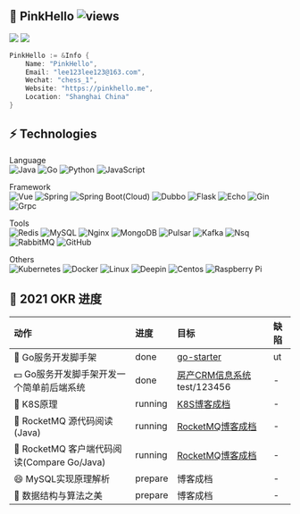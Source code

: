 ## 👷 PinkHello ![views](https://views.whatilearened.today/views/github/pinkhello/pinkhello.svg)
![](https://github-readme-stats.vercel.app/api?username=pinkhello&show_icons=true&theme=vue&hide_border=true&line_height=20&count_private=true)
![](https://github-readme-stats.vercel.app/api/top-langs/?username=pinkhello&layout=compact&hide_border=true&hide=html,vim&count_private=true)

```go
PinkHello := &Info {
    Name: "PinkHello",
    Email: "lee123lee123@163.com",
    Wechat: "chess_1",
    Website: "https://pinkhello.me",
    Location: "Shanghai China"
}
```

## ⚡ Technologies
Language   
![Java](https://img.shields.io/badge/-Java-black?style=flat-square&logo=Java)
![Go](https://img.shields.io/badge/-Go-black?style=flat-square&logo=Go)
![Python](https://img.shields.io/badge/-Python-black?style=flat-square&logo=Python)
![JavaScript](https://img.shields.io/badge/-JavaScript-black?style=flat-square&logo=JavaScript)

Framework   
![Vue](https://img.shields.io/badge/-Vue-000000?style=flat-square&logo=Vue.js)
![Spring](https://img.shields.io/badge/-Spring-black?style=flat-square&logo=Spring)
![Spring Boot(Cloud)](https://img.shields.io/badge/-Spring%20Boot(Cloud)-black?style=flat-square&logo=Spring%20Boot(Cloud))
![Dubbo](https://img.shields.io/badge/-Dubbo-black?style=flat-square&logo=Dubbo)
![Flask](https://img.shields.io/badge/-Flask-black?style=flat-square&logo=Flask)
![Echo](https://img.shields.io/badge/-Echo-black?style=flat-square&logo=Echo)
![Gin](https://img.shields.io/badge/-Gin-black?style=flat-square&logo=Gin)
![Grpc](https://img.shields.io/badge/-Grpc-black?style=flat-square&logo=Grpc)

Tools   
![Redis](https://img.shields.io/badge/-Redis-black?style=flat-square&logo=Redis)
![MySQL](https://img.shields.io/badge/-MySQL-black?style=flat-square&logo=mysql)
![Nginx](https://img.shields.io/badge/-Nginx-black?style=flat-square&logo=Nginx)
![MongoDB](https://img.shields.io/badge/-MongoDB-black?style=flat-square&logo=MongoDB)
![Pulsar](https://img.shields.io/badge/-Pulsar-black?style=flat-square&logo=Pulsar)
![Kafka](https://img.shields.io/badge/-Kafka-black?style=flat-square&logo=Kafka)
![Nsq](https://img.shields.io/badge/-Nsq-black?style=flat-square&logo=Nsq)
![RabbitMQ](https://img.shields.io/badge/-RabbitMQ-black?style=flat-square&logo=RabbitMQ)
![GitHub](https://img.shields.io/badge/-GitHub-181717?style=flat-square&logo=github)

Others  
![Kubernetes](https://img.shields.io/badge/-Kubernetes-black?style=flat-square&logo=Kubernetes)
![Docker](https://img.shields.io/badge/-Docker-black?style=flat-square&logo=Docker)
![Linux](https://img.shields.io/badge/-Linux-black?style=flat-square&logo=Linux)
![Deepin](https://img.shields.io/badge/-Deepin-007CFF?style=flat-square&logo=deepin)
![Centos](https://img.shields.io/badge/-Centos-262577?style=flat-square&logo=Centos)
![Raspberry Pi](https://img.shields.io/badge/-Raspberry%20Pi-C51A4A?style=flat-square&logo=Raspberry-Pi)

## 🚀 2021 OKR 进度
| 动作 | 进度 | 目标 | 缺陷 |
| :---- | :---- | :---- | :---- |
| 👯 Go服务开发脚手架 | done | [go-starter](https://github.com/PinkHello/go-starter) | ut |
| 💵 Go服务开发脚手架开发一个简单前后端系统 | done | [房产CRM信息系统](http://121.4.242.26) test/123456  | - |  
| 🐳 K8S原理 | running | [K8S博客成档](https://pinkhello.me/categories/k8s/) | - |  
| 🚀 RocketMQ 源代码阅读(Java) | running | [RocketMQ博客成档](https://pinkhello.me/categories/rocketmq/) | - | 
| 🚀 RocketMQ 客户端代码阅读(Compare Go/Java) | running | [RocketMQ博客成档](https://pinkhello.me/categories/rocketmq/) | - | 
| 😄 MySQL实现原理解析 | prepare | 博客成档 | - |
| 🏫 数据结构与算法之美 | prepare | 博客成档 | - |
